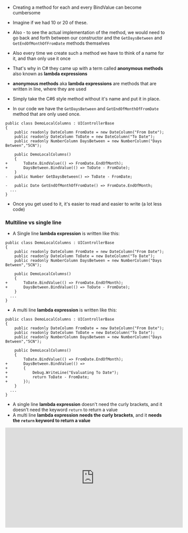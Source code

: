 ﻿* Creating a method for each and every BindValue can become cumbersome
* Imagine if we had 10 or 20 of these.
* Also - to see the actual implementation of the method, we would need to go back and forth between our constructor and the  `GetDaysBetween` and `GetEndOfMonthOfFromDate` methods themselves 
* Also every time we create such a method we have to think of a name for it, and than only use it once



* That's why in C# they came up with a term called **anonymous methods** also known as **lambda expressions**
* **anonymous methods** aka **lambda expressions** are methods that are written in line, where they are used 
* Simply take the C#6 style method without it's name and put it in place.
* In our code we have the `GetDaysBetween` and `GetEndOfMonthOfFromDate` method that are only used once.
```csdiff
public class DemoLocalColumns : UIControllerBase
{
    public readonly DateColumn FromDate = new DateColumn("From Date");
    public readonly DateColumn ToDate = new DateColumn("To Date");
    public readonly NumberColumn DaysBetween = new NumberColumn("Days Between","5CN");

    public DemoLocalColumns()
    {
+       ToDate.BindValue(() => FromDate.EndOfMonth);
+       DaysBetween.BindValue(() => ToDate - FromDate);
    }
-   public Number GetDaysBetween() => ToDate - FromDate;

-   public Date GetEndOfMonthOfFromDate() => FromDate.EndOfMonth;
  ...
}
```

* Once you get used to it, it's easier to read and easier to write (a lot less code)
### Multiline vs single line
* A Single line **lambda expression** is written like this:
```csdiff
public class DemoLocalColumns : UIControllerBase
{
    public readonly DateColumn FromDate = new DateColumn("From Date");
    public readonly DateColumn ToDate = new DateColumn("To Date");
    public readonly NumberColumn DaysBetween = new NumberColumn("Days Between","5CN");

    public DemoLocalColumns()
    {
+       ToDate.BindValue(() => FromDate.EndOfMonth);
+       DaysBetween.BindValue(() => ToDate - FromDate);
    }
  ...
}
```
* A multi line **lambda expression** is written like this:
```csdiff
public class DemoLocalColumns : UIControllerBase
{
    public readonly DateColumn FromDate = new DateColumn("From Date");
    public readonly DateColumn ToDate = new DateColumn("To Date");
    public readonly NumberColumn DaysBetween = new NumberColumn("Days Between","5CN");

    public DemoLocalColumns()
    {
        ToDate.BindValue(() => FromDate.EndOfMonth);
+       DaysBetween.BindValue(() => 
+       {
+           Debug.WriteLine("Evaluating To Date");
+           return ToDate - FromDate;
+       });
    }
  ...
}
```

* A single line **lambda expression** doesn't need the curly brackets, and it doesn't need the keyword `return` to return a value
* A multi line **lambda expression** **needs the curly brackets**, and it **needs the `return` keyword to return a value**


<iframe width="560" height="315" src="https://www.youtube.com/embed/9VQXH9k25o8?list=PL1DEQjXG2xnKHKNIRzI4K6oZL-KulU-Vw" frameborder="0" allowfullscreen></iframe>

